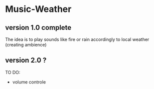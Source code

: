 
# Music-Weather 
## version 1.0 complete
The idea is to play sounds like fire or rain accordingly to local weather (creating ambience) 

## version 2.0 ?
TO DO:
- volume controle
